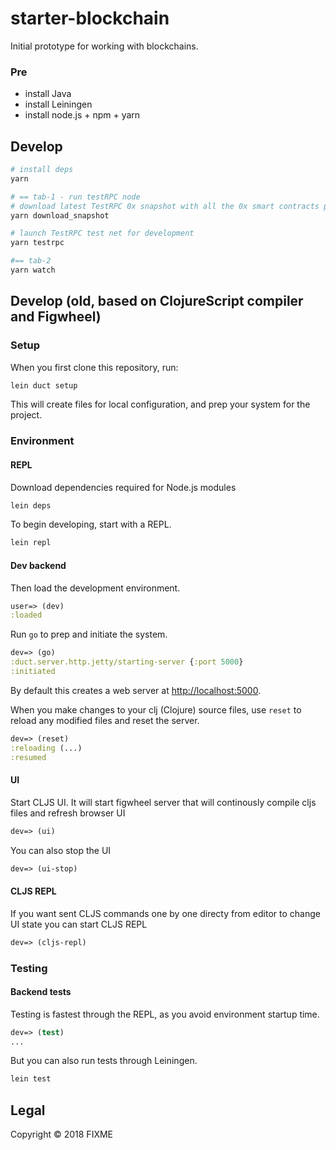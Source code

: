 # starter-blockchain

Initial prototype for working with blockchains.  

### Pre

* install Java
* install Leiningen
* install node.js + npm + yarn

## Develop

```bash
# install deps
yarn 

# == tab-1 - run testRPC node
# download latest TestRPC 0x snapshot with all the 0x smart contracts pre-deployed
yarn download_snapshot

# launch TestRPC test net for development
yarn testrpc

#== tab-2
yarn watch
```

## Develop (old, based on ClojureScript compiler and Figwheel)

### Setup

When you first clone this repository, run:

```sh
lein duct setup
```

This will create files for local configuration, and prep your system
for the project.

### Environment

#### REPL

Download dependencies required for Node.js modules

```sh
lein deps
```
To begin developing, start with a REPL.

```sh
lein repl
```

#### Dev backend

Then load the development environment.

```clojure
user=> (dev)
:loaded
```

Run `go` to prep and initiate the system.

```clojure
dev=> (go)
:duct.server.http.jetty/starting-server {:port 5000}
:initiated
```

By default this creates a web server at <http://localhost:5000>.

When you make changes to your clj (Clojure) source files, use `reset` to reload any
modified files and reset the server.

```clojure
dev=> (reset)
:reloading (...)
:resumed
```

#### UI

Start CLJS UI. It will start figwheel server that will continously compile cljs files and refresh browser UI

```clojure
dev=> (ui)
```

You can also stop the UI

```clojure
dev=> (ui-stop)
```

#### CLJS REPL

If you want sent CLJS commands one by one directy from editor to change UI state you can start CLJS REPL

```clojure
dev=> (cljs-repl)
```

### Testing

#### Backend tests

Testing is fastest through the REPL, as you avoid environment startup
time.

```clojure
dev=> (test)
...
```

But you can also run tests through Leiningen.

```sh
lein test
```

## Legal

Copyright © 2018 FIXME
